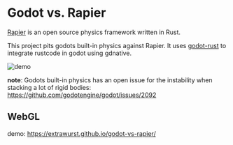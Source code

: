 # Godot vs. Rapier

[Rapier](https://rapier.rs) is an open source physics framework written in Rust.

This project pits godots built-in physics against Rapier. It uses [godot-rust](https://github.com/godot-rust/godot-rust) to integrate rustcode in godot using gdnative.

![demo](demo.gif)

**note**: Godots built-in physics has an open issue for the instability when stacking a lot of rigid bodies: https://github.com/godotengine/godot/issues/2092

## WebGL

demo: https://extrawurst.github.io/godot-vs-rapier/